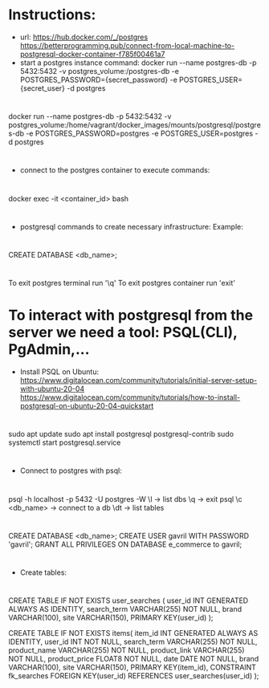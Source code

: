 # Instructions:
- url: https://hub.docker.com/_/postgres
https://betterprogramming.pub/connect-from-local-machine-to-postgresql-docker-container-f785f00461a7
- start a postgres instance command:
docker run --name postgres-db -p 5432:5432 -v postgres_volume:/postgres-db -e POSTGRES_PASSWORD={secret_password} -e POSTGRES_USER={secret_user} -d postgres

#
docker run --name postgres-db -p 5432:5432 -v postgres_volume:/home/vagrant/docker_images/mounts/postgresql/postgres-db -e POSTGRES_PASSWORD=postgres -e POSTGRES_USER=postgres -d postgres
#

- connect to the postgres container to execute commands:
#
docker exec -it <container_id> bash
#
- postgresql commands to create necessary infrastructure:
Example:
#
CREATE DATABASE <db_name>;
#
To exit postgres terminal run '\q'
To exit postgres container run 'exit'

# To interact with postgresql from the server we need a tool: PSQL(CLI), PgAdmin,...
- Install PSQL on Ubuntu:
https://www.digitalocean.com/community/tutorials/initial-server-setup-with-ubuntu-20-04
https://www.digitalocean.com/community/tutorials/how-to-install-postgresql-on-ubuntu-20-04-quickstart
#
sudo apt update
sudo apt install postgresql postgresql-contrib
sudo systemctl start postgresql.service
#

- Connect to postgres with psql:
#
psql -h localhost -p 5432 -U postgres -W
\l -> list dbs
\q -> exit psql
\c <db_name> -> connect to a db
\dt -> list tables
#
CREATE DATABASE <db_name>;
CREATE USER gavril WITH PASSWORD 'gavril';
GRANT ALL PRIVILEGES ON DATABASE e_commerce to gavril;
#
- Create tables:
#
CREATE TABLE IF NOT EXISTS user_searches (
    user_id INT GENERATED ALWAYS AS IDENTITY,
    search_term VARCHAR(255) NOT NULL,
    brand VARCHAR(100),
    site VARCHAR(150),
    PRIMARY KEY(user_id)
);

CREATE TABLE IF NOT EXISTS items(
    item_id INT GENERATED ALWAYS AS IDENTITY,
    user_id INT NOT NULL,
    search_term VARCHAR(255) NOT NULL,
    product_name VARCHAR(255) NOT NULL,
    product_link VARCHAR(255) NOT NULL,
    product_price FLOAT8 NOT NULL,
    date DATE NOT NULL,
    brand VARCHAR(100),
    site VARCHAR(150),
    PRIMARY KEY(item_id),
    CONSTRAINT fk_searches
        FOREIGN KEY(user_id)
            REFERENCES user_searches(user_id)
);
#
